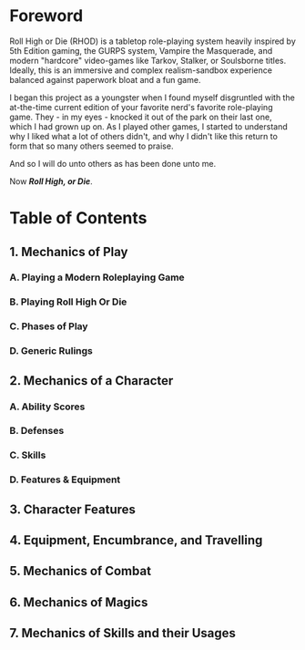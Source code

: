 # Foreword
Roll High or Die (RHOD) is a tabletop role-playing system heavily inspired by 5th Edition gaming, the GURPS system, Vampire the Masquerade, and modern "hardcore" video-games like Tarkov, Stalker, or Soulsborne titles. Ideally, this is an immersive and complex realism-sandbox experience balanced against paperwork bloat and a fun game.

I began this project as a youngster when I found myself disgruntled with the at-the-time current edition of your favorite nerd's favorite role-playing game. They - in my eyes - knocked it out of the park on their last one, which I had grown up on. As I played other games, I started to understand why I liked what a lot of others didn't, and why I didn't like this return to form that so many others seemed to praise.

And so I will do unto others as has been done unto me. 

Now ***Roll High, or Die***.

# Table of Contents
## 1. Mechanics of Play
### A. Playing a Modern Roleplaying Game
### B. Playing Roll High Or Die
### C. Phases of Play
### D. Generic Rulings
## 2. Mechanics of a Character 
### A. Ability Scores
### B. Defenses
### C. Skills
### D. Features & Equipment
## 3. Character Features
## 4. Equipment, Encumbrance, and Travelling
## 5. Mechanics of Combat
## 6. Mechanics of Magics
## 7. Mechanics of Skills and their Usages
